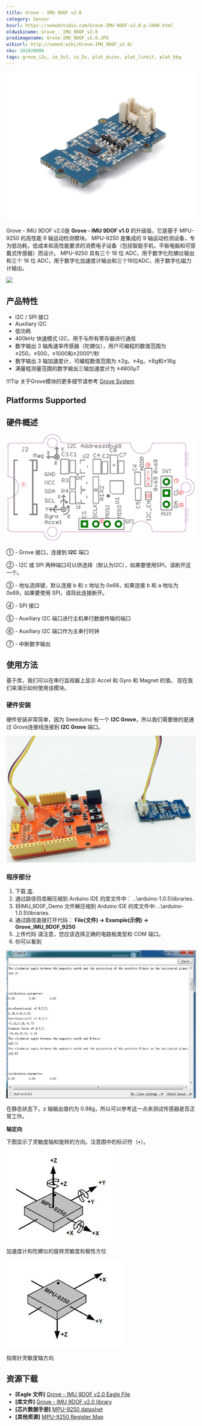 ```yaml
---
title: Grove - IMU 9DOF v2.0
category: Sensor
bzurl: https://seeedstudio.com/Grove-IMU-9DOF-v2.0-p-2400.html
oldwikiname: Grove_-_IMU_9DOF_v2.0
prodimagename: Grove-IMU_9DOF_v2.0.JPG
wikiurl: http://seeed.wiki/Grove-IMU_9DOF_v2.0/
sku: 101020080
tags: grove_i2c, io_3v3, io_5v, plat_duino, plat_linkit, plat_bbg
---
```


![](https://raw.githubusercontent.com/SeeedDocument/Grove-IMU_9DOF_v2.0/master/img/Grove-IMU_9DOF_v2.0.JPG)

 Grove - IMU 9DOF v2.0是 **Grove - IMU 9DOF v1.0** 的升级版，它是基于 MPU-9250 的高性能 9 轴运动检测模块。 MPU-9250 是集成的 9 轴运动检测设备，专为低功耗，低成本和高性能要求的消费电子设备（包括智能手机，平板电脑和可穿戴式传感器）而设计。 MPU-9250 具有三个 16 位 ADC，用于数字化陀螺仪输出和三个 16 位 ADC，用于数字化加速度计输出和三个16位ADC，用于数字化磁力计输出。


[![](https://github.com/SeeedDocument/wiki_chinese/raw/master/docs/images/click_to_buy.PNG)](https://item.taobao.com/item.htm?spm=a1z10.3-c.w4002-11172317909.9.12eb6c70u21V9X&id=45574308377)

产品特性
-------------


- I2C / SPI 接口
- Auxiliary I2C
- 低功耗
- 400kHz 快速模式 I2C，用于与所有寄存器进行通信
- 数字输出 3 轴角速率传感器（陀螺仪），用户可编程的数值范围为 ±250，±500，±1000和±2000°/秒
- 数字输出 3 轴加速度计，可编程数值范围为 ±2g，±4g，±8g和±16g
- 满量程测量范围的数字输出三轴加速度计为 ±4800μT


!!!Tip
    关于Grove模块的更多细节请参考 [Grove System](http://seeed.wiki/Grove_System/)

Platforms Supported
-------------------

硬件概述
------------------

![](https://raw.githubusercontent.com/SeeedDocument/Grove-IMU_9DOF_v2.0/master/img/Grove-IMU_9DOF_v2_inter.png)


① - Grove 接口，连接到 **I2C** 端口

② - I2C 或 SPI 两种端口可以供选择（默认为I2C），如果要使用SPI，请断开这一个。

③ - 地址选择键，默认连接 b 和 c 地址为 0x68，如果连接 b 和 a 地址为0x69，如果要使用 SPI，请将此连接断开。

④ - SPI 接口

⑤ - Auxiliary I2C 端口进行主机串行数据传输的端口

⑥ - Auxiliary I2C 端口作为主串行时钟

⑦ - 中断数字输出

使用方法
-----

基于库，我们可以在串行监视器上显示 Accel 和 Gyro 和 Magnet 的值。 现在我们来演示如何使用该模块。

### 硬件安装

 硬件安装非常简单，因为 Seeeduino 有一个 **I2C Grove**，所以我们需要做的是通过 Grove连接线连接到 **I2C Grove** 端口。

![](https://raw.githubusercontent.com/SeeedDocument/Grove-IMU_9DOF_v2.0/master/img/Grove-IMU_9DOF_v2.0_connect.jpg)

### 程序部分

1. 下载 [库](https://raw.githubusercontent.com/SeeedDocument/Grove-IMU_9DOF_v2.0/master/res/Grove_IMU_9DOF_9250.zip).
2. 通过路径将库解压缩到 Arduino IDE 的库文件中： ..\arduino-1.0.5\libraries.
3. 将IMU_9D0F_Demo 文件解压缩到 Arduino IDE 的库文件中: ..\arduino-1.0.5\libraries.
4. 通过路径直接打开代码： **File(文件) -> Example(示例) -> Grove_IMU_9DOF_9250**
5. 上传代码 请注意，您应该选择正确的电路板类型和 COM 端口。
6. 你可以看到

![](https://raw.githubusercontent.com/SeeedDocument/Grove-IMU_9DOF_v2.0/master/img/Grove-IMU_9DOF_v2.0_demo.jpg)

在静态状态下，z 轴输出值约为 0.98g，所以可以参考这一点来测试传感器是否正常工作。

**轴定向**

下图显示了灵敏度轴和旋转的方向。注意图中的标识符（•）。

![](https://raw.githubusercontent.com/SeeedDocument/Grove-IMU_9DOF_v2.0/master/img/MPU9250_axes.jpg)

加速度计和陀螺仪的旋转灵敏度和极性方位

![](https://raw.githubusercontent.com/SeeedDocument/Grove-IMU_9DOF_v2.0/master/img/MPU9250_axes2.jpg)

指南针灵敏度轴方向

资源下载
--------
-   **[Eagle 文件]** [Grove - IMU 9DOF v2.0 Eagle File](https://raw.githubusercontent.com/SeeedDocument/Grove-IMU_9DOF_v2.0/master/res/Grove-IMU_9DOF_v2.0_sch_pcb.zip)
-   **[库文件]** [Grove - IMU 9DOF v2.0 library](https://raw.githubusercontent.com/SeeedDocument/Grove-IMU_9DOF_v2.0/master/res/Grove_IMU_9DOF_9250.zip)
-   **[芯片数据手册]** [MPU-9250 datashet](https://raw.githubusercontent.com/SeeedDocument/Grove-IMU_9DOF_v2.0/master/res/MPU-9250A_Product_Specification.pdf)
-   **[其他资源]** [MPU-9250 Register Map](https://raw.githubusercontent.com/SeeedDocument/Grove-IMU_9DOF_v2.0/master/res/MPU-9250A_Reg_Map.pdf)



<!-- This Markdown file was created from http://www.seeedstudio.com/wiki/Grove_-_IMU_9DOF_v2.0 -->

